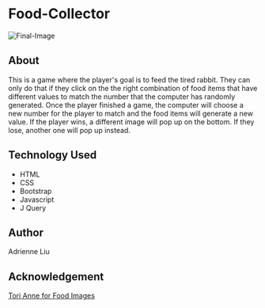# Food-Collector

![Final-Image](https://user-images.githubusercontent.com/50432632/58608550-edced980-8258-11e9-976a-a421430a8fc1.gif)


## About
This is a game where the player's goal is to feed the tired rabbit. They can only do that if they click on the the right combination of food items that have different values to match the number that the computer has randomly generated. Once the player finished a game, the computer will choose a new number for the player to match and the food items will generate a new value. If the player wins, a different image will pop up on the bottom. If they lose, another one will pop up instead. 

## Technology Used
* HTML
* CSS
* Bootstrap
* Javascript
* J Query 

## Author
Adrienne Liu 

## Acknowledgement ##
[Tori Anne for Food Images](https://torianne.ink/)
